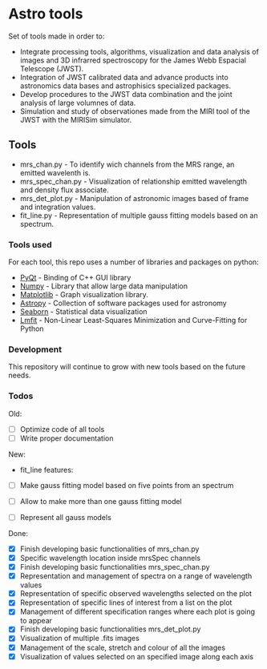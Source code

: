 # Astro tools

Set of tools made in order to:

+ Integrate processing tools, algorithms, visualization and data analysis of images and 3D infrarred spectroscopy for the James Webb Espacial Telescope (JWST).
+ Integration of JWST calibrated data  and advance products into astronomics data bases and astrophisics specialized packages.
+ Develop procedures to the JWST data combination and the joint analysis of large volumnes of data.
+ Simulation and study of observationes made from the MIRI tool of the JWST with the MIRISim simulator.

## Tools

+ mrs_chan.py - To identify wich channels from the MRS range, an emitted wavelenth is.
+ mrs_spec_chan.py - Visualization of relationship emitted wavelength and density flux associate.
+ mrs_det_plot.py - Manipulation of astronomic images based of frame and integration values.
+ fit_line.py - Representation of multiple gauss fitting models based on an spectrum.

### Tools used

For each tool, this repo uses a number of libraries and packages on python:

+ [PyQt](https://wiki.python.org/moin/PyQt) - Binding of C++ GUI library
+ [Numpy](https://numpy.org/) - Library that allow large data manipulation
+ [Matplotlib](https://matplotlib.org/) - Graph visualization library.
+ [Astropy](https://www.astropy.org/) - Collection of software packages used for astronomy
+ [Seaborn](https://seaborn.pydata.org/) - Statistical data visualization
+ [Lmfit](https://lmfit.github.io//lmfit-py/) - Non-Linear Least-Squares Minimization and Curve-Fitting for Python

### Development

This repository will continue to grow with new tools based on the future needs.

### Todos

Old:

+ [ ] Optimize code of all tools
+ [ ] Write proper documentation

New:

+ fit_line features:
 + [ ] Make gauss fitting model based on five points from an spectrum
 + [ ] Allow to make more than one gauss fitting model
 + [ ] Represent all gauss models



Done:

+ [x] Finish developing basic functionalities of mrs_chan.py
 + [x] Specific wavelength location inside mrsSpec channels
+ [x] Finish developing basic functionalities mrs_spec_chan.py
 + [x] Representation and management of spectra on a range of wavelength values
 + [x] Representation of specific observed wavelengths selected on the plot
 + [x] Representation of specific lines of interest from a list on the plot
 + [x] Management of different specification ranges where each plot is going to appear
+ [x] Finish developing basic functionalities mrs_det_plot.py
 + [x] Visualization of multiple .fits images
 + [x] Management of the scale, stretch and colour of all the images
 + [x] Visualization of values selected on an specified image along each axis
